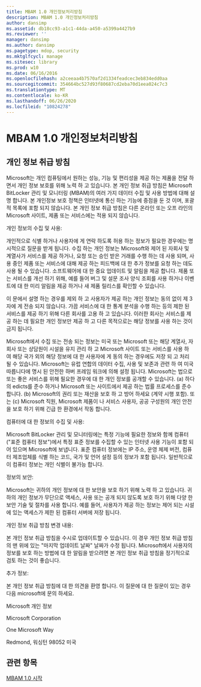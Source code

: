 ```yaml
---
title: MBAM 1.0 개인정보처리방침
description: MBAM 1.0 개인정보처리방침
author: dansimp
ms.assetid: db18cc93-a1c1-44da-a450-a5399a4427b9
ms.reviewer: ''
manager: dansimp
ms.author: dansimp
ms.pagetype: mdop, security
ms.mktglfcycl: manage
ms.sitesec: library
ms.prod: w10
ms.date: 06/16/2016
ms.openlocfilehash: a2ceeaa4b7570af2d1334feadcec3eb834edd0aa
ms.sourcegitcommit: 354664bc527d93f80687cd2eba70d1eea024c7c3
ms.translationtype: MT
ms.contentlocale: ko-KR
ms.lasthandoff: 06/26/2020
ms.locfileid: "10824278"
---
```

# MBAM 1.0 개인정보처리방침


## 개인 정보 취급 방침


Microsoft는 개인 컴퓨팅에서 원하는 성능, 기능 및 편리성을 제공 하는 제품을 전달 하면서 개인 정보 보호를 위해 노력 하 고 있습니다. 본 개인 정보 취급 방침은 Microsoft BitLocker 관리 및 모니터링 (MBAM)의 여러 가지 데이터 수집 및 사용 방법에 대해 설명 합니다. 본 개인정보 보호 정책은 인터넷에 통신 하는 기능에 중점을 둔 것 이며, 포괄적 목록에 포함 되지 않습니다. 본 개인 정보 취급 방침은 다른 온라인 또는 오프 라인의 Microsoft 사이트, 제품 또는 서비스에는 적용 되지 않습니다.

개인 정보의 수집 및 사용:

개인적으로 식별 하거나 사용자에 게 연락 하도록 허용 하는 정보가 필요한 경우에는 명시적으로 질문을 받게 됩니다. 수집 하는 개인 정보는 Microsoft와 제어 된 자회사 및 계열사가 서비스를 제공 하거나, 요청 또는 승인 받은 거래를 수행 하는 데 사용 되며, 사용 중인 제품 또는 서비스에 대해 제공 하는 피드백에 대 한 추가 정보를 요청 하는 데도 사용 될 수 있습니다. 소프트웨어에 대 한 중요 업데이트 및 알림을 제공 합니다. 제품 또는 서비스를 개선 하기 위해, 예를 들어 버그 및 설문 조사 양식 조회를 사용 하거나 이벤트에 대 한 미리 알림을 제공 하거나 새 제품 릴리스를 확인할 수 있습니다.

이 문에서 설명 하는 경우를 제외 하 고 사용자가 제공 하는 개인 정보는 동의 없이 제 3 자에 게 전송 되지 않습니다. 가끔 서비스에 대 한 통계 분석을 수행 하는 등의 제한 된 서비스를 제공 하기 위해 다른 회사를 고용 하 고 있습니다. 이러한 회사는 서비스를 제공 하는 데 필요한 개인 정보만 제공 하 고 다른 목적으로는 해당 정보를 사용 하는 것이 금지 됩니다.

Microsoft에서 수집 또는 전송 되는 정보는 미국 또는 Microsoft 또는 해당 계열사, 자회사 또는 상담원이 시설을 유지 관리 하 고 Microsoft 사이트 또는 서비스를 사용 하 여 해당 국가 외의 해당 정보에 대 한 사용자에 게 동의 하는 경우에도 저장 되 고 처리 될 수 있습니다. Microsoft는 유럽 연합의 데이터 수집, 사용 및 보존과 관련 하 여 미국 따릅니다에 명시 된 안전한 하버 프레임 워크에 의해 설정 됩니다. Microsoft는 법으로 또는 좋은 서비스를 위해 필요한 경우에 대 한 개인 정보를 공개할 수 있습니다. (a) 하다의 edicts를 준수 하거나 Microsoft 또는 사이트에서 제공 하는 법률 프로세스를 준수 합니다. (b) Microsoft의 권리 또는 재산을 보호 하 고 방어 하세요 (계약 시행 포함). 또는 (c) Microsoft 직원, Microsoft 제품이 나 서비스 사용자, 공공 구성원의 개인 안전을 보호 하기 위해 긴급 한 환경에서 작동 합니다.

컴퓨터에 대 한 정보의 수집 및 사용:

Microsoft BitLocker 관리 및 모니터링에는 특정 기능에 필요한 정보와 함께 컴퓨터 ("표준 컴퓨터 정보")에서 특정 표준 정보를 수집할 수 있는 인터넷 사용 기능이 포함 되어 있으며 Microsoft에 보냅니다. 표준 컴퓨터 정보에는 IP 주소, 운영 체제 버전, 컴퓨터 제조업체를 식별 하는 코드, 국가 및 언어 설정 등의 정보가 포함 됩니다. 일반적으로이 컴퓨터 정보는 개인 식별이 불가능 합니다.

정보의 보안:

Microsoft는 귀하의 개인 정보에 대 한 보안을 보호 하기 위해 노력 하 고 있습니다. 귀하의 개인 정보가 무단으로 액세스, 사용 또는 공개 되지 않도록 보호 하기 위해 다양 한 보안 기술 및 절차를 사용 합니다. 예를 들어, 사용자가 제공 하는 정보는 제어 되는 시설에 있는 액세스가 제한 된 컴퓨터 서버에 저장 됩니다.

개인 정보 취급 방침 변경 내용:

본 개인 정보 취급 방침을 수시로 업데이트할 수 있습니다. 이 경우 개인 정보 취급 방침의 맨 위에 있는 "마지막 업데이트 날짜" 날짜가 수정 됩니다. Microsoft에서 사용자의 정보를 보호 하는 방법에 대 한 알림을 받으려면 본 개인 정보 취급 방침을 정기적으로 검토 하는 것이 좋습니다.

추가 정보:

본 개인 정보 취급 방침에 대 한 의견을 환영 합니다. 이 질문에 대 한 질문이 있는 경우 다음 microsoft에 문의 하세요.

Microsoft 개인 정보

Microsoft Corporation

One Microsoft Way

Redmond, 워싱턴 98052 미국

## 관련 항목


[MBAM 1.0 시작](getting-started-with-mbam-10.md)

 

 






